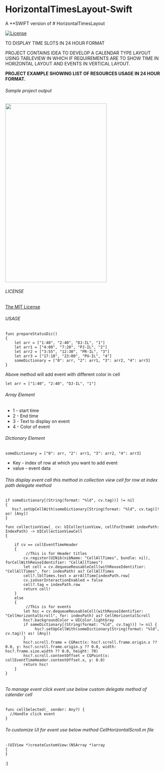 # HorizontalTimesLayout-Swift

A **SWIFT version of # HorizontalTimesLayout


[![License](http://img.shields.io/:license-mit-blue.svg)](https://github.com/PayalUmraliya/HorizontalTimesLayout/blob/master/LICENSE)


TO DISPLAY TIME SLOTS IN 24 HOUR FORMAT

PROJECT CONTAINS IDEA TO DEVELOP A CALENDAR TYPE LAYOUT USING TABLEVIEW IN WHICH IF REQUIREMENTS ARE  TO SHOW TIME IN HORIZONTAL LAYOUT AND EVENTS IN VERTICAL LAYOUT.

**PROJECT EXAMPLE SHOWING LIST OF RESOURCES USAGE IN 24 HOUR FORMAT.**

###### Sample project output

<img src="https://github.com/PayalUmraliya/HorizontalTimesLayout/blob/master/pucalender.gif" width="320" height="564"/>

###### LICENSE

[The MIT License](LICENSE)


###### USAGE

````
func prepareStatusDic() 
{
    let arr = ["1:40", "2:40", "DJ-IL", "1"]
    let arr1 = ["4:00", "7:20", "PJ-IL", "2"]
    let arr2 = ["3:55", "12:30", "PR-IL", "3"]
    let arr3 = ["17:10", "23:00", "PU-IL", "4"]
    someDictionary = ["0": arr, "2": arr1, "3": arr2, "4": arr3]
}
````
Above method will add event with different color in cell

````
let arr = ["1:40", "2:40", "DJ-IL", "1"]
````
###### Array Element
* 1 - start time
* 2 - End time
* 3 - Text to display on event
* 4 - Color of event

###### Dictionary Element

````
someDictionary = ["0": arr, "2": arr1, "3": arr2, "4": arr3]
````

* Key - index of row at which you want to add event
* value - event data

###### This display event call this method in collection view cell for row at index path delegate method

````
if someDictionary[(String(format: "%ld", cv.tag))] != nil 
{
   hsc?.setUpCellWith(someDictionary[String(format: "%ld", cv.tag)]! as! [Any])
}
````

````
func collectionView(_ cv: UICollectionView, cellForItemAt indexPath: IndexPath) -> UICollectionViewCell
{
   
    if cv == collEventTimeHeader
    {
         //This is for Header titles
        cv.register(UINib(nibName: "CellAllTimes", bundle: nil), forCellWithReuseIdentifier: "CellAllTimes")
        let cell = cv.dequeueReusableCell(withReuseIdentifier: "CellAllTimes", for: indexPath) as? CellAllTimes
        cell?.lblTimes.text = arrAllTime[indexPath.row]
        cv.isUserInteractionEnabled = false
        cell?.tag = indexPath.row
        return cell!
    }
    else
    {
         //This is for events
        let hsc = cv.dequeueReusableCell(withReuseIdentifier: "CellHorizontalScroll", for: indexPath) as? CellHorizontalScroll
        hsc?.backgroundColor = UIColor.lightGray
        if someDictionary[(String(format: "%ld", cv.tag))] != nil {
             hsc?.setUpCellWith(someDictionary[String(format: "%ld", cv.tag)]! as! [Any])
        }
        hsc?.scroll.frame = CGRect(x: hsc?.scroll.frame.origin.x ?? 0.0, y: hsc?.scroll.frame.origin.y ?? 0.0, width: hsc?.frame.size.width ?? 0.0, height: 70)
        hsc?.scroll.contentOffset = CGPoint(x: collEventTimeHeader.contentOffset.x, y: 0.0)
        return hsc!
    }
}


````

###### To manage event click event use below custom delegate method of calender cell
````
func cellSelected(_ sender: Any?) {
  //Handle click event
}

````

###### To customize UI for event use below method CellHorizontalScroll.m file

````
-(UIView *)createCustomView:(NSArray *)array
{
}
````

:)
